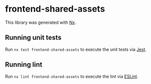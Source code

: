 # frontend-shared-assets

This library was generated with [Nx](https://nx.dev).

## Running unit tests

Run `nx test frontend-shared-assets` to execute the unit tests via [Jest](https://jestjs.io).

## Running lint

Run `nx lint frontend-shared-assets` to execute the lint via [ESLint](https://eslint.org/).
